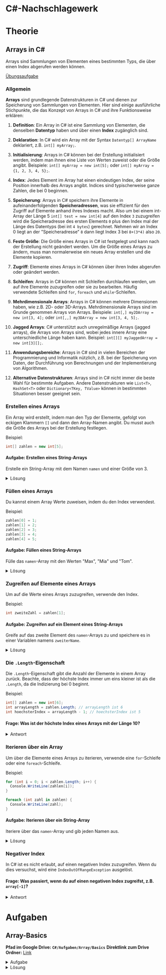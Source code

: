 # C#-Nachschlagewerk

# Theorie
## Arrays in C#

Arrays sind Sammlungen von Elementen eines bestimmten Typs, die über einen Index abgerufen werden können.

[Übungsaufgabe](#Array-Basics)

### Allgemein

**Arrays** sind grundlegende Datenstrukturen in C# und dienen zur Speicherung von Sammlungen von Elementen. Hier sind einige ausführliche Stichpunkte, die das Konzept von Arrays in C# und ihre Funktionsweise erklären:

1. **Definition**: Ein Array in C# ist eine Sammlung von Elementen, die denselben **Datentyp** haben und über einen **Index** zugänglich sind.

2. **Deklaration**: In C# wird ein Array mit der Syntax `Datentyp[] ArrayName` deklariert, z.B. `int[] myArray;`.

3. **Initialisierung**: Arrays in C# können bei der Erstellung initialisiert werden, indem man ihnen eine Liste von Werten zuweist oder die Größe angibt. Beispiele: `int[] myArray = new int[5];` oder `int[] myArray = {1, 2, 3, 4, 5};`.

4. **Index**: Jedes Element im Array hat einen eindeutigen Index, der seine Position innerhalb des Arrays angibt. Indices sind typischerweise ganze Zahlen, die bei 0 beginnen.

5. **Speicherung**: Arrays in C# speichern ihre Elemente in aufeinanderfolgenden **Speicheradressen**, was sie effizient für den Zugriff auf Elemente anhand ihres Indexes macht. Also um bei einem int-Array der Länge 5 `int[] test = new int[4]` auf  den Index `3` zuzugreifen wird die Speicheradresse des ersten Elements `0` plus den Index mal der Länge des Datentyps (bei int `4 bytes`) gerechnet. Nehmen wir an Index 0 liegt an der "Speicheradresse" `8` dann liegt Index 3 bei `8+(3*4)` also `20`.

6. **Feste Größe**: Die Größe eines Arrays in C# ist festgelegt und kann nach der Erstellung nicht geändert werden. Um die Größe eines Arrays zu ändern, muss man normalerweise ein neues Array erstellen und die Elemente kopieren.

7. **Zugriff**: Elemente eines Arrays in C# können über ihren Index abgerufen oder geändert werden.

8. **Schleifen**: Arrays in C# können mit Schleifen durchlaufen werden, um auf ihre Elemente zuzugreifen oder sie zu bearbeiten. Häufig verwendete Schleifen sind `for`, `foreach` und `while`-Schleifen.

9. **Mehrdimensionale Arrays**: Arrays in C# können mehrere Dimensionen haben, wie z.B. 2D- oder 3D-Arrays. Mehrdimensionale Arrays sind im Grunde genommen Arrays von Arrays. Beispiele: `int[,] my2DArray = new int[3, 4];` oder `int[,,] my3DArray = new int[3, 4, 5];`.

10. **Jagged Arrays**: C# unterstützt auch unregelmäßige Arrays (jagged arrays), die Arrays von Arrays sind, wobei jedes innere Array eine unterschiedliche Länge haben kann. Beispiel: `int[][] myJaggedArray = new int[3][];`.

11. **Anwendungsbereiche**: Arrays in C# sind in vielen Bereichen der Programmierung und Informatik nützlich, z.B. bei der Speicherung von Daten, der Durchführung von Berechnungen und der Implementierung von Algorithmen.

12. **Alternative Datenstrukturen**: Arrays sind in C# nicht immer die beste Wahl für bestimmte Aufgaben. Andere Datenstrukturen wie `List<T>`, `HashSet<T>` oder `Dictionary<TKey, TValue>` können in bestimmten Situationen besser geeignet sein.




### Erstellen eines Arrays

Ein Array wird erstellt, indem man den Typ der Elemente, gefolgt von eckigen Klammern `[]` und dann den Array-Namen angibt. Du musst auch die Größe des Arrays bei der Erstellung festlegen.

Beispiel:

```csharp
int[] zahlen = new int[5];
```

#### Aufgabe: Erstellen eines String-Arrays

Erstelle ein String-Array mit dem Namen `namen` und einer Größe von 3.

<details>
<summary>Lösung</summary>

```csharp
string[] namen = new string[3];
```

</details>

### Füllen eines Arrays

Du kannst einem Array Werte zuweisen, indem du den Index verwendest.

Beispiel:

```csharp
zahlen[0] = 1;
zahlen[1] = 2;
zahlen[2] = 3;
zahlen[3] = 4;
zahlen[4] = 5;
```

#### Aufgabe: Füllen eines String-Arrays

Fülle das `namen`-Array mit den Werten "Max", "Mia" und "Tom".

<details>
<summary>Lösung</summary>

```csharp
namen[0] = "Max";
namen[1] = "Mia";
namen[2] = "Tom";
```

</details>

### Zugreifen auf Elemente eines Arrays

Um auf die Werte eines Arrays zuzugreifen, verwende den Index.

Beispiel:

```csharp
int zweiteZahl = zahlen[1];
```

#### Aufgabe: Zugreifen auf ein Element eines String-Arrays

Greife auf das zweite Element des `namen`-Arrays zu und speichere es in einer Variablen namens `zweiterName`.

<details>
<summary>Lösung</summary>

```csharp
string zweiterName = namen[1];
```

</details>

### Die `.Length`-Eigenschaft

Die `.Length`-Eigenschaft gibt die Anzahl der Elemente in einem Array zurück. Beachte, dass der höchste Index immer um eins kleiner ist als die `.Length`, da die Indizierung bei 0 beginnt.

Beispiel:

```csharp
int[] zahlen = new int[6];
int arrayLength = zahlen.Length; // arrayLength ist 6
int hoechsterIndex = arrayLength - 1; // hoechsterIndex ist 5
```

#### Frage: Was ist der höchste Index eines Arrays mit der Länge 10?

<details>
<summary>Antwort</summary>

Der höchste Index eines Arrays mit der Länge 10 ist 9, da die Indizierung bei 0 beginnt.

</details>


### Iterieren über ein Array

Um über die Elemente eines Arrays zu iterieren, verwende eine `for`-Schleife oder eine `foreach`-Schleife.

Beispiel:

```csharp
for (int i = 0; i < zahlen.Length; i++) {
  Console.WriteLine(zahlen[i]);
}

foreach (int zahl in zahlen) {
  Console.WriteLine(zahl);
}
```

#### Aufgabe: Iterieren über ein String-Array
Iteriere über das `namen`-Array und gib jeden Namen aus.

<details>
<summary>Lösung</summary>

```csharp
for (int i = 0; i < namen.Length; i++) {
  Console.WriteLine(namen[i]);
}

foreach (string name in namen) {
  Console.WriteLine(name);
}
```

</details>
    

### Negativer Index

In C# ist es nicht erlaubt, auf einen negativen Index zuzugreifen. Wenn du dies versuchst, wird eine `IndexOutOfRangeException` ausgelöst.

#### Frage: Was passiert, wenn du auf einen negativen Index zugreifst, z.B. `array[-1]`?

<details>
<summary>Antwort</summary>

Wenn du auf einen negativen Index zugreifst, wird eine `IndexOutOfRangeException` ausgelöst, da negative Indizes in C# nicht erlaubt sind.

</details>

    
# Aufgaben
    
## Array-Basics
    
**Pfad im Google Drive: `C#/Aufgaben/Array/Basics`**
**Direktlink zum Drive Ordner:** [Link](https://drive.google.com/drive/folders/16DGIMG3r0Jz6_PBtJpYvcHCVQmT29TyS?usp=share_link)
    
<details>
<summary>Aufgabe</summary>
    
```csharp
using System;

class ArrayBasics
{
    static void Main()
    {
        // Aufgabe 1: Deklariere ein leeres eindimensionales Array mit einer Größe von 3.
        // Hinweis: Verwende die Schreibweise "int[]" und "new int[3]".

        // Aufgabe 2: Fülle das Array aus Aufgabe 1 mit den Zahlen 1, 2 und 3.
        // Hinweis: Setze die Werte an den entsprechenden Positionen des Arrays.

        // Aufgabe 3: Deklariere und initialisiere ein neues eindimensionales Array mit den Zahlen 4, 5 und 6.
        // Hinweis: Verwende die Schreibweise "new int[] {...}".

        // Aufgabe 4: Gib das zweite Element des ersten Arrays aus.
        // Hinweis: Denke daran, dass Arrays bei 0 anfangen zu zählen.

        // Aufgabe 5: Ändere das dritte Element des zweiten Arrays auf 7.
        // Hinweis: Setze den Wert an der entsprechenden Position des Arrays.

        // Aufgabe 6: Gib alle Elemente des ersten Arrays in umgekehrter Reihenfolge aus.
        // Hinweis: Verwende eine for-Schleife und starte am Ende des Arrays.

        // Aufgabe 7: Schreibe eine Methode, die die Summe der Elemente eines eindimensionalen Arrays berechnet und zurückgibt.
        // Hinweis: Verwende eine for-Schleife und eine Variable zum Speichern der Summe.
    }

    // Implementiere die Methode für Aufgabe 7 hier.
}

```
    
</details>

<details>
<summary>Lösung</summary>
    
```csharp
using System;

class ArrayBasics
{
    static void Main()
    {
        // Aufgabe 1: Deklariere ein leeres eindimensionales Array mit einer Größe von 3.
        int[] array1 = new int[3];
        Console.Write("Aufgabe 1: Leeres Array: ");
        PrintArray(array1);
        Console.WriteLine();

        // Aufgabe 2: Fülle das Array mit den Zahlen 1, 2 und 3.
        array1[0] = 1;
        array1[1] = 2;
        array1[2] = 3;
        Console.Write("Aufgabe 2: Array mit Zahlen 1, 2 und 3: ");
        PrintArray(array1);
        Console.WriteLine();

        // Aufgabe 3: Deklariere und initialisiere ein eindimensionales Array mit den Zahlen 4, 5 und 6.
        int[] array2 = new int[] { 4, 5, 6 };
        Console.Write("Aufgabe 3: Array mit Zahlen 4, 5 und 6: ");
        PrintArray(array2);
        Console.WriteLine();

        // Aufgabe 4: Gib das zweite Element des ersten Arrays aus.
        Console.WriteLine("Aufgabe 4: Zweites Element des ersten Arrays: " + array1[1]);

        // Aufgabe 5: Ändere das dritte Element des zweiten Arrays auf 7.
        array2[2] = 7;
        Console.Write("Aufgabe 5: Zweites Array nach Änderung des dritten Elements: ");
        PrintArray(array2);
        Console.WriteLine();

        // Aufgabe 6: Gib alle Elemente des ersten Arrays in umgekehrter Reihenfolge aus.
        Console.Write("Aufgabe 6: Elemente des ersten Arrays in umgekehrter Reihenfolge: ");
        for (int i = array1.Length - 1; i >= 0; i--)
        {
            Console.Write(array1[i] + " ");
        }
        Console.WriteLine();

        // Aufgabe 7: Berechne die Summe der Elemente des zweiten Arrays.
        int sum = CalculateSum(array2);
        Console.WriteLine("Aufgabe 7: Summe der Elemente des zweiten Arrays: " + sum);
    }

    // Hilfsmethode zum Ausgeben eines Arrays.
    static void PrintArray(int[] array)
    {
        for (int i = 0; i < array.Length; i++)
        {
            Console.Write(array[i] + " ");
        }
    }

    // Methode zur Berechnung der Summe eines Arrays.
    static int CalculateSum(int[] array)
    {
        int sum = 0;
        for (int i = 0; i < array.Length; i++)
        {
            sum += array[i];
        }
        return sum;
    }
}

    
```

</details>
